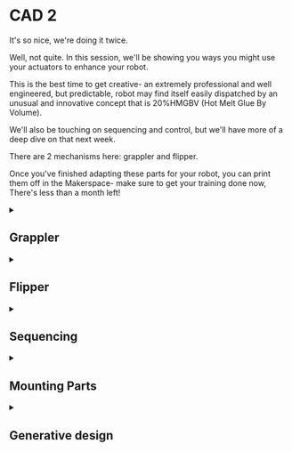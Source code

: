 # CAD 2
It's so nice, we're doing it twice.

Well, not quite. In this session, we'll be showing you ways you might use your actuators to enhance your robot.

This is the best time to get creative- an extremely professional and well engineered, but predictable, robot may find itself easily dispatched by an unusual and innovative concept that is 20%HMGBV (Hot Melt Glue By Volume).

We'll also be touching on sequencing and control, but we'll have more of a deep dive on that next week.

There are 2 mechanisms here: grappler and flipper.

Once you've finished adapting these parts for your robot, you can print them off in the Makerspace- make sure to get your training done now, There's less than a month left!

<details> <summary> <h2>Grappler</h2>

</summary>

This device will grab onto your opponent. If you have very good forward pushing force, you can use this to force them into a pushing match. You could also use this to snag the side of their robot, so that they are unable to push you backwards even if they can generate more force.

Import the MG996r model, and position it for the addition of the cogs.
https://www.youtube.com/watch?v=2wj7eyW3hcU&list=PLkHek7ZiQ1lP_JcaFEW9UfmYzpKRGyTNa&index=1

Next, set an offset plane 15.5mm from the mounting tags, as this is how far away the top of the mounting point we will be using here is.
https://www.youtube.com/watch?v=zykc2e0Vs78&list=PLkHek7ZiQ1lP_JcaFEW9UfmYzpKRGyTNa&index=10


Create a gear using the add-in tab, and input the parameters shown. 
https://www.youtube.com/watch?v=Kzm5gPF17iA&list=PLkHek7ZiQ1lP_JcaFEW9UfmYzpKRGyTNa&index=4

https://www.youtube.com/watch?v=qOHpFVWx1_w&list=PLkHek7ZiQ1lP_JcaFEW9UfmYzpKRGyTNa&index=7

<details> <summary> <h4>What do these parameters do?</h4>

</summary>

>The modulus of a gear determines tooth size- the number of teeth times modulus will be related to pitch diameter. For two gears to mesh properly, the pitch diameters should be contacting.

>Root fillet changes how the teeth are anchored, with a greater radius leading to better strength.

>Backlash offsets the teeth's faces, making them slimmer. This means the gears can move a few fractions of a degree before touching one another. For 3D printing, this should be kept quite high.
</details>


<details> <summary> <h4>Printing gears?</h4>

</summary>

>Printing gears is something of a questionable decision, but a printed gear is often better than no gear. Due to the short service life, low speed and comparably low forces at play, you should get away with it here.

>The ideal material for FDM gears is nylon, however PLA and Tough PLA perform surprisingly  well due to high UTS and rigidity. In the makerspace, you'll need to use PLA.
</details>


Next, use P to open the project tool and project the mounting features of the servo onto the sketch. A frame to the left of the servo will create a mounting point for the gears. Here, PLA has a low enough coefficient  of friction that the mechanism will work without a bearing- it could be significantly improved by one though.
https://www.youtube.com/watch?v=bKH9ae1BIsM&list=PLkHek7ZiQ1lP_JcaFEW9UfmYzpKRGyTNa&index=5

https://www.youtube.com/watch?v=iZQDSNVdOg8&list=PLkHek7ZiQ1lP_JcaFEW9UfmYzpKRGyTNa&index=6

https://www.youtube.com/watch?v=CSBBlqry2XA&list=PLkHek7ZiQ1lP_JcaFEW9UfmYzpKRGyTNa&index=3

https://www.youtube.com/watch?v=w8-DKkIAdQY&list=PLkHek7ZiQ1lP_JcaFEW9UfmYzpKRGyTNa&index=8

Extrude the base, taking care to make sure that the gear teeth do not cut into the extrude. A large column will support the gear, with 0.4mm clearance either side to reduce friction between the two surfaces.

Cut some holes out of the gear to allow screws from the servo horns to be screwed onto it- you may want to cut down the servo horn to reduce the risk of it hitting into the frame.

Add some bars to the gears, to act as the jaws of the gripper. If you choose to use this mechanism, you'll probably want to add some sort of claw to the end of this.
https://www.youtube.com/watch?v=wsEG29akUN8&list=PLkHek7ZiQ1lP_JcaFEW9UfmYzpKRGyTNa&index=9

Add a quad bolt to the back of the bracket, so that it can be bolted onto the robot frame. Again, if you choose to use this you might want to mount it differently, to fit with your robot.
https://www.youtube.com/watch?v=8VeNRC4Q99I&list=PLkHek7ZiQ1lP_JcaFEW9UfmYzpKRGyTNa&index=2

Finally, we'll add some fillets to reduce the risk of the grabber snapping off.

</details>

<details> <summary> <h2>Flipper</h2>

</summary>

As before, import the MG996r.
https://youtu.be/Fp6E6ZMHRK8?si=LIRTY52gOgyhQD85

Next, we'll position a block below the servo so that the servo can be bolted to it using two M4 bolts. Extend the block out behind the servo, and add a quad bolt.
https://youtu.be/YUf5---bseU?si=9CBFd3frWbgXLfg3

Again, we'll construct a plane offset at the distance the servo horn will be at. Two screw holes 15mm apart will allow the screws that come with the servos to connect to the servo horn. Draw a slot to work as the arm, before extruding the arm. We'll also add a hole to the end, to allow for the fitting of a scoop later.
https://youtu.be/YUf5---bseU?si=XkeFrtki_m0T1HTX

last off, we'll set all of the mounts to the proper tolerances to fit the mounting bolts.
https://youtu.be/j3_u3ed1qjo?si=8S0kzAj0nzK9u8wG

</details>

<details> <summary> <h2>Sequencing</h2>

</summary>

When stuff happens, it's best your robot can do stuff.

We'll be looking at how you can make your robot do this without touching it next week, but this week I'll show you how to do this with the Serial interface. Here's an easy way to talk to your robot:

```cpp
void setup() {
  Serial.begin(115200);
}

void loop() {
  while (!Serial.available()) {
  }
  char letter;
  letter = Serial.read();

  Serial.println(letter);
}
```
Open a Serial port, running at a speed of 115200 bits per second. If you're getting nonsense in your terminal, make sure both the ESP32 and the terminal have the same baud rate.

Do nothing until there is something in the Serial buffer, and when there is print the first character in the buffer. Repeat.

This should now have your ESP32 echoing back what you send, one character at a time. Next, let's change the main loop to make it look for certain characters:

```cpp
void loop() { //make sure to delete your old main loop before pasting this one in
  while (!Serial.available()) {
  }
  while (Serial.available()) {
    char letter;

    letter = Serial.read();
    if (letter == 'a'){
      Serial.println("Oh yea yep that's an a");
    }
  }
}
```
Now it will ignore anything that isn't an 'a', and print some text every time it receives  one. With the "if" statement, there's "==" instead of "="- that's because one equals means setting a variable, while two means comparing two values. Also, make sure to use ' ' for characters instead of " ".

This code is just for testing, and there's a few ways it can be improved. For example the ESP32 is doing nothing unless there is Serial data, when it could be doing other tasks. Instead of waiting for Serial, we could simply check periodically for new serial data and then act if it happens to be there.

We can also use a switch case statement to interpret various different values, with a default case if nothing matches:

```cpp
void loop() {//make sure to delete your old main loop before pasting this one in
  while (!Serial.available()) {
  }
  while (Serial.available()) {
    char letter;

    letter = Serial.read();

    

    switch (letter){
      case 'a':
        Serial.println("Oh yea yep that's an a");
        break;
      
      case 'b':
        Serial.println("Oh yea yep that's an b");
        break;

      case 'c':
        Serial.println("Oh yea yep that's an c");
        break;

      case 'd':
        Serial.println("Oh yea yep that's an d");
        break;

      case 'e':
        Serial.println("Oh yea yep that's an e");
        break;
      
      default:
        Serial.println("Hmmm not sure about this");
        break;        
        
    }
  }
}
```
Try extending this to cover the entire keyboard, doesn't count if you don't use a different case for every character.


The print statements here can be replaced with commands to move the servos, and this way you can have control of the effectors based on commands sent from the serial terminal- commands from your controller next week will arrive in a similar manner.

Try setting a servo to toggle positions, or move a certain distance each time a command is sent. You can also have each key set a different position.

</details>

<details> <summary> <h2>Mounting Parts</h2>

</summary>

A good way to mount parts onto your robot is to use four bolts in a square pattern. An easy way to add this is shown in the following video, although a similar tab can be added to whatever part of the robot it is needed on. Remember to keep your base 2D if you want to laser cut it.

A terrible, awful, unprofessional way to mount parts to your robot is hot melt glue. I do this often.

There's some in the Makerspace.

</details>

<details><summary> <h2>Generative design</h2>

</summary>

Generative design can use cloud computing to create designs with much better mechanical properties than traditionally constructed parts. It's important to use it in the correct manner though: consider how easily it can be fabricated, how it may handle unexpected/shock loading and perhaps most importantly if it's needed- there's no point creating a custom generative carbon fibre chassis with titanium inserts weighing 0.36 grams only to get thrown around by heavier robots!

Generative design can use cloud computing to create designs with much better mechanical properties than traditionally constructed parts. It's important to use it in the correct manner though: consider how easily it can be fabricated, how it may handle unexpected/shock loading and perhaps most importantly if it's needed- there's no point creating a custom generative carbon fibre chassis with titanium inserts weighing 0.36 grams only to get thrown around by heavier robots!

We'll begin by creating the bodies that we'll need to mount our arm to, here using a pattern of four bolts to provide a firm mount. 

Next we'll add a design suggestion body.


<details><summary> <h4>Suggestion body</h4>

</summary>

>A suggestion body gives the process a place to start, and can speed up completion of your designs. However, it can sometimes funnel the process towards less optimal designs, and takes time to design well. As such most of the time, a suggestion body is redundant.
</details>


Next, we'll switch to the generative design environment.

Here, we'll construct obstacle geometry to prevent the arm from colliding with a servo or creating an obstruction to getting under a robot.

Hide the obstacle geometry, and add a load to the end of the gripper. We'll also set the bolt holes as fixed points. Clone this load case twice, and set the loads to apply from the sides- this way the output will be able to handle forces from various directions, not just vertical. These loads are quite simple, in real world applications you may find that the load cases are hard to define.

We'll set the method of creation to additive and unrestricted. The former is more likely to create a usable part, but the latter can sometimes output parts that are worth considering. Set the targets to be as stiff as possible, and constrain weight to 10 grams.

We'll also set the materials to nylon and tough 2000 resin- only the latter is available with training on the Form 3B in the makerspace, so if using PLA make sure to set a high enough safety factor.

Run a precheck- we'll see a warning that some bodies are hidden, since we hid the obstacles earlier. This is generally fine to ignore, but we'll unhide the obstacles to make sure they make sense. Check again, and there should be no problems. This means we are ready to press generate.

After a while, many different models will appear and begin to iterate. There are various tools to help you consider cost, safety, performance and weight. 

Once you have a preferred option, open it and use create body to export it into it's own file. Quite often you may need to modify the output, so that it can be printed more easily or to better fit a part- you can do this here.

(1) Drawing the body
https://www.youtube.com/watch?v=bH-5e4h4fUU&list=PLkHek7ZiQ1lN-IS7YYxnCIRionaxeUwmy&index=5

(2) Drawing the body
https://youtu.be/J5j0P2gJ0jA?si=y-ynyfNV59hMldzx

(3) Creating generative design on Fusion - Navigate to Structural components 
https://youtu.be/tTVmAncgNWc?si=16EhPSogSyuSQloT

(4) Generative design addition
https://youtu.be/tTVmAncgNWc?si=16EhPSogSyuSQloT

(5) Navigating structural loads and constraints
https://youtu.be/9c7NHFj-JDE?si=PrcSSILe2QUYa7Lj

(6) (Additive) Manufacturing and assigning materials 
https://youtu.be/qMw8KhQ9DtE?si=7lVDy70mfKkNVp7h

(7) Precheck and Generate your design!
https://youtu.be/tFvw4hjYwTc?si=Rwi0wispH6vz1ZQZ

(8) Outcome view with all details of your part
https://youtu.be/uNK7A6M0SWk?si=28iDo5N7f0V8I2az

(9) Export your file
https://youtu.be/8D_wDlzmzYk?si=RcfoTAhF5pCbIU1s

</details>
